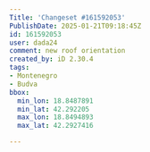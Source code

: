 ```yaml
---
Title: 'Changeset #161592053'
PublishDate: 2025-01-21T09:18:45Z
id: 161592053
user: dada24
comment: new roof orientation
created_by: iD 2.30.4
tags:
- Montenegro
- Budva
bbox:
  min_lon: 18.8487891
  min_lat: 42.292205
  max_lon: 18.8494893
  max_lat: 42.2927416

---
```

